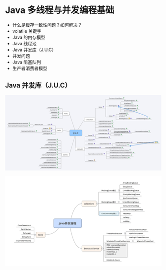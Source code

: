 # Java 多线程与并发编程基础


* 什么是缓存一致性问题？如何解决？
* volatile 关键字
* Java 的内存模型
* Java 线程池
* Java 并发库（J.U.C）  
* 并发问题
* Java 阻塞队列
* 生产者消费者模型



## Java 并发库（J.U.C）

![Java并发库](../_img/java-base-Java并发包-full.png)

![Java并发库](../_img/java-base-Java并发包-simple.png)




